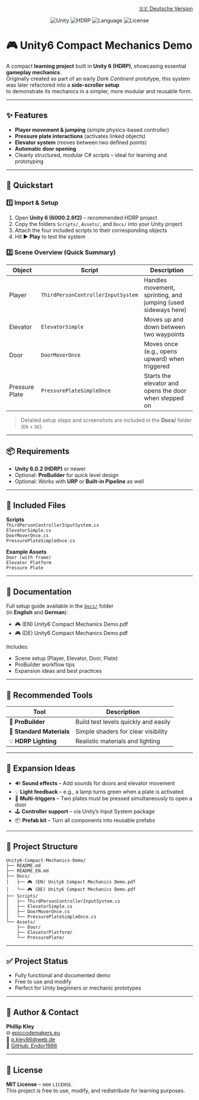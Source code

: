 <p align="right">
  <a href="./DE_README.md">🇩🇪 Deutsche Version</a>
</p>

<p align="center">
  <img alt="Unity" src="https://img.shields.io/badge/Unity-6%2B-000000?logo=unity&logoColor=white">
  <img alt="HDRP" src="https://img.shields.io/badge/Render_Pipeline-HDRP-222222?logo=unity&logoColor=white">
  <img alt="Language" src="https://img.shields.io/badge/Language-C%23-178600?logo=csharp&logoColor=white">
  <img alt="License" src="https://img.shields.io/badge/License-MIT-lightgrey.svg">
</p>

# 🎮 Unity6 Compact Mechanics Demo

A compact **learning project** built in **Unity 6 (HDRP)**, showcasing essential **gameplay mechanics**.  
Originally created as part of an early *Dark Continent* prototype, this system was later refactored into a **side-scroller setup**  
to demonstrate its mechanics in a simpler, more modular and reusable form.

---

## ✨ Features

- **Player movement & jumping** (simple physics-based controller)  
- **Pressure plate interactions** (activates linked objects)  
- **Elevator system** (moves between two defined points)  
- **Automatic door opening**  
- Cleanly structured, modular C# scripts – ideal for learning and prototyping

---

## 🚀 Quickstart

### 1️⃣ Import & Setup
1. Open **Unity 6 (6000.2.6f2)** – recommended HDRP project  
2. Copy the folders `Scripts/`, `Assets/`, and `Docs/` into your Unity project  
3. Attach the four included scripts to their corresponding objects  
4. Hit ▶️ **Play** to test the system

### 2️⃣ Scene Overview (Quick Summary)
| Object | Script | Description |
|---------|---------|-------------|
| Player | `ThirdPersonControllerInputSystem` | Handles movement, sprinting, and jumping (used sideways here) |
| Elevator | `ElevatorSimple` | Moves up and down between two waypoints |
| Door | `DoorMoverOnce` | Moves once (e.g., opens upward) when triggered |
| Pressure Plate | `PressurePlateSimpleOnce` | Starts the elevator and opens the door when stepped on |

> Detailed setup steps and screenshots are included in the **Docs/** folder (`EN` + `DE`).

---

## 📦 Requirements

- **Unity 6.0.2 (HDRP)** or newer  
- Optional: **ProBuilder** for quick level design  
- Optional: Works with **URP** or **Built-in Pipeline** as well  

---

## 🧱 Included Files

**Scripts**  
`ThirdPersonControllerInputSystem.cs`  
`ElevatorSimple.cs`  
`DoorMoverOnce.cs`  
`PressurePlateSimpleOnce.cs`

**Example Assets**  
`Door (with frame)`  
`Elevator Platform`  
`Pressure Plate`

---

## 📘 Documentation

Full setup guide available in the [`Docs/`](Docs) folder  
(in **English** and **German**):

- 🎮 (EN) Unity6 Compact Mechanics Demo.pdf  
- 🎮 (DE) Unity6 Compact Mechanics Demo.pdf  

Includes:
- Scene setup (Player, Elevator, Door, Plate)  
- ProBuilder workflow tips  
- Expansion ideas and best practices  

---

## 🔧 Recommended Tools

| Tool | Description |
|------|--------------|
| 🧱 **ProBuilder** | Build test levels quickly and easily |
| 🎨 **Standard Materials** | Simple shaders for clear visibility |
| 💡 **HDRP Lighting** | Realistic materials and lighting |

---

## 🧠 Expansion Ideas

- 🔊 **Sound effects** – Add sounds for doors and elevator movement  
- 💡 **Light feedback** – e.g., a lamp turns green when a plate is activated  
- 🧩 **Multi-triggers** – Two plates must be pressed simultaneously to open a door  
- 🕹️ **Controller support** – via Unity’s Input System package  
- 📦 **Prefab kit** – Turn all components into reusable prefabs  

---

## 🧰 Project Structure

```text
Unity6-Compact-Mechanics-Demo/
├── README.md
├── README_EN.md
├── Docs/
│   ├── 🎮 (EN) Unity6 Compact Mechanics Demo.pdf
│   └── 🎮 (DE) Unity6 Compact Mechanics Demo.pdf
├── Scripts/
│   ├── ThirdPersonControllerInputSystem.cs
│   ├── ElevatorSimple.cs
│   ├── DoorMoverOnce.cs
│   └── PressurePlateSimpleOnce.cs
└── Assets/
    ├── Door/
    ├── ElevatorPlatform/
    └── PressurePlate/
```

---

## ✅ Project Status

- Fully functional and documented demo  
- Free to use and modify  
- Perfect for Unity beginners or mechanic prototypes  

---

## 👤 Author & Contact

**Phillip Kley**  
🌐 [epiccodemakers.eu](https://epiccodemakers.eu)  
📧 [p.kley86@web.de](mailto:p.kley86@web.de)  
💾 [GitHub: Endor1986](https://github.com/Endor1986)  

---

## 📜 License

**MIT License** – see `LICENSE`.  
This project is free to use, modify, and redistribute for learning purposes.